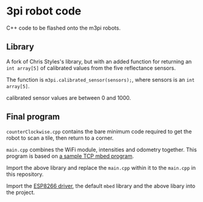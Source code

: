 # 3pi robot code

C++ code to be flashed onto the m3pi robots.

## Library

A fork of Chris Styles's library, but with an added function for returning an `int array[5]` of calibrated values from the five reflectance sensors.

The function is `m3pi.calibrated_sensor(sensors);`, where sensors is an `int array[5]`.

calibrated sensor values are between 0 and 1000.

## Final program

`counterClockwise.cpp` contains the bare minimum code required to get the robot to scan a tile, then return to a corner.

`main.cpp` combines the WiFi module, intensities and odometry together. This program is based on [a sample TCP mbed program](https://developer.mbed.org/teams/ST/code/mbed-os-tcp-server-example/).

Import the above library and replace the `main.cpp` within it to the `main.cpp` in this repository.

Import the [ESP8266 driver](https://developer.mbed.org/teams/ESP8266/code/esp8266-driver/), the default `mbed` library and the above libary into the project.
